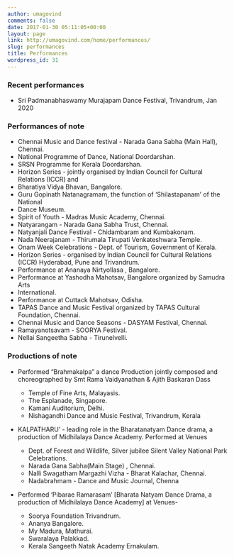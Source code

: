 ```yaml
---
author: umagovind
comments: false
date: 2017-01-30 05:11:05+00:00
layout: page
link: http://umagovind.com/home/performances/
slug: performances
title: Performances
wordpress_id: 31
---
```





### Recent performances







  * Sri Padmanabhaswamy Murajapam Dance Festival, Trivandrum, Jan 2020






### Performances of note







  * Chennai Music and Dance festival - Narada Gana Sabha (Main Hall), Chennai.
  * National Programme of Dance, National Doordarshan.
  * SRSN Programme for Kerala Doordarshan.
  * Horizon Series - jointly organised by Indian Council for Cultural Relations (ICCR) and
  * Bharatiya Vidya Bhavan, Bangalore.
  * Guru Gopinath Natanagramam, the function of ‘Shilastapanam’ of the National
  * Dance Museum.
  * Spirit of Youth - Madras Music Academy, Chennai.
  * Natyarangam - Narada Gana Sabha Trust, Chennai.
  * Natyanjali Dance Festival - Chidambaram and Kumbakonam.
  * Nada Neerajanam - Thirumala Tirupati Venkateshwara Temple.
  * Onam Week Celebrations - Dept. of Tourism, Government of Kerala.
  * Horizon Series - organised by Indian Council for Cultural Relations (ICCR) Hyderabad, Pune and Trivandrum.
  * Performance at Ananaya Nirtyollasa , Bangalore.
  * Performance at Yashodha Mahotsav, Bangalore organized by Samudra Arts
  * International.
  * Performance at Cuttack Mahotsav, Odisha.
  * TAPAS Dance and Music Festival organized by TAPAS Cultural Foundation, Chennai.
  * Chennai Music and Dance Seasons - DASYAM Festival, Chennai.
  * Ramayanotsavam - SOORYA Festival.
  * Nellai Sangeetha Sabha - Tirunelvelli.






### Productions of note







  * Performed “Brahmakalpa” a dance Production jointly composed and choreographed by Smt Rama Vaidyanathan & Ajith Baskaran Dass
    * Temple of Fine Arts, Malayasis.
    * The Esplanade, Singapore.
    * Kamani Auditorium, Delhi.
    * Nishagandhi Dance and Music Festival, Trivandrum, Kerala





  * KALPATHARU’ - leading role in the Bharatanatyam Dance drama, a production of Midhilalaya Dance Academy.  Performed at Venues
    * Dept. of Forest and Wildlife, Silver jubilee Silent Valley National Park Celebrations.
    * Narada Gana Sabha(Main Stage) , Chennai.
    * Nalli Swagatham Margazhi Vizha - Bharat Kalachar, Chennai.
    * Nadabrahmam - Dance and Music Journal, Chenna





  * Performed ‘Pibarae Ramarasam’ [Bharata Natyam Dance Drama, a production of Midhilalaya Dance Academy] at Venues-
    * Soorya Foundation Trivandrum.
    * Ananya Bangalore.
    * My Madura, Mathurai.
    * Swaralaya Palakkad.
    * Kerala Sangeeth Natak Academy Ernakulam.


